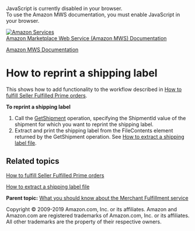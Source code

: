 <div id="MWSDX_noscript">

JavaScript is currently disabled in your browser.  
To use the Amazon MWS documentation, you must enable JavaScript in your
browser.

</div>

<div id="MWSDX_divtop">

[![Amazon
Services](https://images-na.ssl-images-amazon.com/images/G/08/mwsportal/fr_FR/amazonservices.gif
"Amazon Services")](http://services.amazon.fr)  
<span id="MWSDX_titlebar">[Amazon Marketplace Web Service (Amazon MWS)
Documentation](https://developer.amazonservices.fr/gp/mws/docs.html)</span>

</div>

<div id="MWSDX_divbottom">

<div id="MWSDX_divleft">

<div id="MWSDX_toc">

</div>

</div>

<div id="MWSDX_divright">

<div id="MWSDX_content">

<span id="MWSDX_breadcrumbs">[Amazon MWS
Documentation](https://developer.amazonservices.fr/gp/mws/docs.html)</span>

<div id="MerchFulfill_HowToGetNewShippingLabel" class="nested0">

# How to reprint a shipping label

<div class="body">

<span class="ph">This shows how to add functionality to the workflow
described in [How to fulfill Seller Fulfilled Prime
orders](MerchFulfill_HowToUseForPrime.md).</span>

**To reprint a shipping label**

1.  Call the
    [GetShipment](MerchFulfill_GetShipment.md "Returns an existing shipment for a given identifier.")
    operation, specifying the
    <span class="keyword parmname">ShipmentId</span> value of the
    shipment for which you want to reprint the shipping label.
2.  Extract and print the shipping label from the
    <span class="keyword parmname">FileContents</span> element returned
    by the <span class="keyword apiname">GetShipment</span> operation.
    See [How to extract a shipping label
    file](MerchFulfill_HowToExtractShippingLabel.md).

<div class="section">

## Related topics

[How to fulfill Seller Fulfilled Prime
orders](MerchFulfill_HowToUseForPrime.md)

[How to extract a shipping label
file](MerchFulfill_HowToExtractShippingLabel.md)

</div>

</div>

<div class="related-links">

<div class="familylinks">

<div class="parentlink">

**Parent topic:** [What you should know about the Merchant Fulfillment
service](../merch_fulfill/MerchFulfill_Overview.md)

</div>

</div>

</div>

</div>

<div id="MWSDX_footer">

Copyright © 2009-2019 Amazon.com, Inc. or its affiliates. Amazon and
Amazon.com are registered trademarks of Amazon.com, Inc. or its
affiliates. All other trademarks are the property of their respective
owners.

</div>

</div>

</div>

<div style="clear: both;">

</div>

</div>
